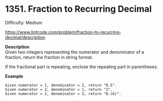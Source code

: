 # 1351. Fraction to Recurring Decimal

Difficulty: Medium

https://www.lintcode.com/problem/fraction-to-recurring-decimal/description

**Description**  
Given two integers representing the numerator and denominator of a fraction, return the fraction in string format.

If the fractional part is repeating, enclose the repeating part in parentheses.

**Example**  
```
Given numerator = 1, denominator = 2, return "0.5".
Given numerator = 2, denominator = 1, return "2".
Given numerator = 2, denominator = 3, return "0.(6)".
```
